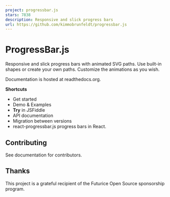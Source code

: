 ```yaml
---
project: progressbar.js
stars: 7838
description: Responsive and slick progress bars 
url: https://github.com/kimmobrunfeldt/progressbar.js
---
```


ProgressBar.js
==============

  

  

Responsive and slick progress bars with animated SVG paths. Use built-in shapes or create your own paths. Customize the animations as you wish.

Documentation is hosted at readthedocs.org.

**Shortcuts**

-   Get started
-   Demo & Examples
-   **Try** in JSFiddle
-   API documentation
-   Migration between versions
-   react-progressbar.js progress bars in React.

Contributing
------------

See documentation for contributors.

Thanks
------

This project is a grateful recipient of the Futurice Open Source sponsorship program.
